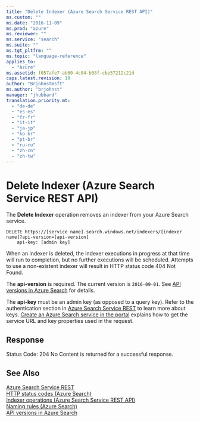 ```yaml
---
title: "Delete Indexer (Azure Search Service REST API)"
ms.custom: ""
ms.date: "2016-11-09"
ms.prod: "azure"
ms.reviewer: ""
ms.service: "search"
ms.suite: ""
ms.tgt_pltfrm: ""
ms.topic: "language-reference"
applies_to:
  - "Azure"
ms.assetid: f057afe7-ab60-4c04-b08f-cbe57212c21d
caps.latest.revision: 10
author: "Brjohnstmsft"
ms.author: "brjohnst"
manager: "jhubbard"
translation.priority.mt:
  - "de-de"
  - "es-es"
  - "fr-fr"
  - "it-it"
  - "ja-jp"
  - "ko-kr"
  - "pt-br"
  - "ru-ru"
  - "zh-cn"
  - "zh-tw"
---
```

# Delete Indexer (Azure Search Service REST API)
  The **Delete Indexer** operation removes an indexer from your Azure Search service.  

```  
DELETE https://[service name].search.windows.net/indexers/[indexer name]?api-version=[api-version]  
    api-key: [admin key]  
```  

 When an indexer is deleted, the indexer executions in progress at that time will run to completion, but no further executions will be scheduled. Attempts to use a non-existent indexer will result in HTTP status code 404 Not Found.  

 The **api-version** is required. The current version is `2016-09-01`. See [API versions in Azure Search](https://go.microsoft.com/fwlink/?linkid=834796) for details.  

 The **api-key** must be an admin key (as opposed to a query key). Refer to the authentication section in [Azure Search Service REST](index.md) to learn more about keys. [Create an Azure Search service in the portal](http://azure.microsoft.com/documentation/articles/search-create-service-portal/) explains how to get the service URL and key properties used in the request.  

## Response  
 Status Code: 204 No Content is returned for a successful response.  

## See Also  
 [Azure Search Service REST](index.md)   
 [HTTP status codes &#40;Azure Search&#41;](http-status-codes.md)   
 [Indexer operations &#40;Azure Search Service REST API&#41;](indexer-operations.md)   
 [Naming rules &#40;Azure Search&#41;](naming-rules.md)   
 [API versions in Azure Search](https://go.microsoft.com/fwlink/?linkid=834796)  
